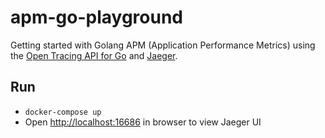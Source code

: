 # apm-go-playground

Getting started with Golang APM (Application Performance Metrics) using the [Open Tracing API for Go](https://github.com/opentracing/opentracing-go) and [Jaeger](https://www.jaegertracing.io/).

## Run

- `docker-compose up`
- Open [http://localhost:16686](http://localhost:16686) in browser to view Jaeger UI

